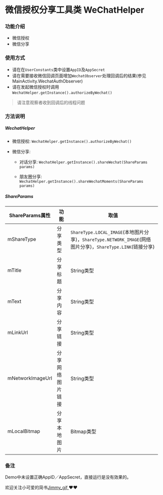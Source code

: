 # 微信授权分享工具类 WeChatHelper 

### 功能介绍

* 微信授权
* 微信分享

### 使用方式

* 请在在`UserConstants`类中设置`AppID`及`AppSecret`
* 请在需要接收微信回调页面增加`WechatObserver`处理回调后的结果(参见MainActivity.WechatAuthObserver)
* 请在发起微信授权时调用`WechatHelper.getInstance().authorizeByWechat()`

> 请注意观察者收到回调后的线程问题

### 方法说明

##### WechatHelper

* 微信授权: `WechatHelper.getInstance().authorizeByWechat()` 

* 微信分享:

  * 对话分享: `WechatHelper.getInstance().shareWechat(ShareParams params)`

  * 朋友圈分享: `WechatHelper.getInstance().shareWechatMoments(ShareParams params)`

##### ShareParams

| ShareParams属性 | 功能 | 取值 | 
| ------------- |-------------|-------------|
mShareType | 分享类型 | `ShareType.LOCAL_IMAGE`(本地图片分享)，`ShareType.NETWORK_IMAGE`(网络图片分享)，`ShareType.LINK`(链接分享)
mTitle | 分享标题 | String类型
mText | 分享内容| String类型
mLinkUrl | 分享链接| String类型
mNetworkImageUrl | 分享网络图片链接| String类型
mLocalBitmap | 分享本地图片| Bitmap类型

### 备注

Demo中未设置正确AppID／AppSecret，直接运行是没有效果的。

欢迎关注小可爱的简书[Jimmy_gjf ](https://www.jianshu.com/u/02bba7269ac1)❤️❤️
